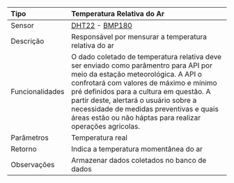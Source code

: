 | Tipo | Temperatura Relativa do Ar |
| :--- | :--- |
| Sensor | [DHT22](/dht22.md) - [BMP180](/bmp180.md) |
| Descrição | Responsável por mensurar a temperatura relativa do ar |
| Funcionalidades | O dado coletado de temperatura relativa deve ser enviado como parâmentro para API por meio da estação meteorológica. A API o confrotará com valores de máximo e mínimo pré definidos para a cultura em questão. A partir deste, alertará o usuário sobre a necessidade de medidas preventivas e quais áreas estão ou não háptas para realizar operações agricolas. |
| Parâmetros | Temperatura real |
| Retorno | Indica a temperatura momentânea do ar |
| Observações | Armazenar dados coletados no banco de dados |



